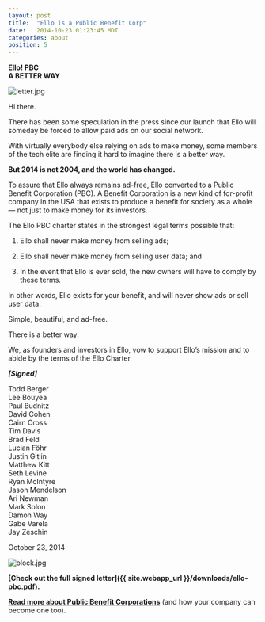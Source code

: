 ```yaml
---
layout: post
title:  "Ello is a Public Benefit Corp"
date:   2014-10-23 01:23:45 MDT
categories: about
position: 5
---
```


**Ello! PBC<br>
A BETTER WAY**

![letter.jpg](https://d324imu86q1bqn.cloudfront.net/uploads/asset/attachment/693814/ello-xhdpi-b62bd5c3.jpg)

Hi there. 

There has been some speculation in the press since our launch that Ello will someday be forced to allow paid ads on our social network. 

With virtually everybody else relying on ads to make money, some members of the tech elite are finding it hard to imagine there is a better way. 

**But 2014 is not 2004, and the world has changed.** 

To assure that Ello always remains ad-free, Ello converted to a Public Benefit Corporation (PBC). A Benefit Corporation is a new kind of for-profit company in the USA that exists to produce a benefit for society as a whole — not just to make money for its investors. 

The Ello PBC charter states in the strongest legal terms possible that: 

1) Ello shall never make money from selling ads; 

2) Ello shall never make money from selling user data; and 

3) In the event that Ello is ever sold, the new owners will have to comply by these terms. 

In other words, Ello exists for your benefit, and will never show ads or sell user data.

Simple, beautiful, and ad-free. 

There is a better way. 

We, as founders and investors in Ello, vow to support Ello’s mission and to abide by the terms of the Ello Charter. 

**_[Signed]_** 

Todd Berger <br>
Lee Bouyea <br>
Paul Budnitz <br> 
David Cohen <br> 
Cairn Cross <br> 
Tim Davis <br> 
Brad Feld <br> 
Lucian Föhr <br> 
Justin Gitlin <br> 
Matthew Kitt <br> 
Seth Levine <br>
Ryan McIntyre <br>
Jason Mendelson <br>
Ari Newman <br>
Mark Solon <br>
Damon Way <br>
Gabe Varela <br>
Jay Zeschin <br>

October 23, 2014

![block.jpg](https://d324imu86q1bqn.cloudfront.net/uploads/asset/attachment/693028/ello-xhdpi-5f7213ac.jpg)

**[Check out the full signed letter]({{ site.webapp_url }}/downloads/ello-pbc.pdf).** 

**[Read more about Public Benefit Corporations](http://benefitcorp.net/)** (and how your company can become one too).
